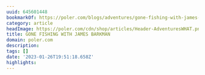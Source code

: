 ```yaml
---
uuid: 645601448
bookmarkOf: https://poler.com/blogs/adventures/gone-fishing-with-james-barkman
category: article
headImage: https://poler.com/cdn/shop/articles/Header-AdventuresWHAT.png?v=1666741745
title: GONE FISHING WITH JAMES BARKMAN
domain: poler.com
description:
tags: []
date: '2023-01-26T19:51:18.658Z'
highlights:
---
```




